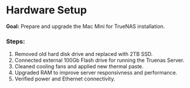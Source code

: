 # Hardware Setup

**Goal:** Prepare and upgrade the Mac Mini for TrueNAS installation.

### Steps:
1. Removed old hard disk drive and replaced with 2TB SSD.
2. Connected external 100Gb Flash drive for running the Truenas Server.
3. Cleaned cooling fans and applied new thermal paste.
4. Upgraded RAM to improve server responsivness and performance.
5. Verified power and Ethernet connectivity.
